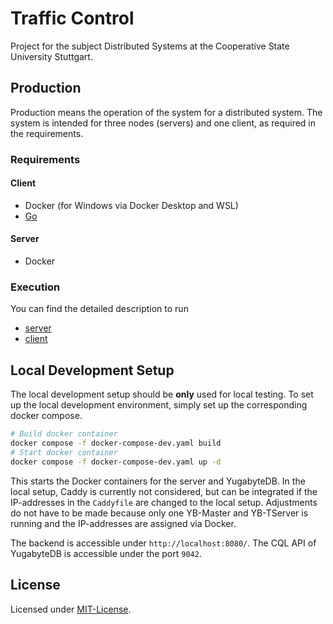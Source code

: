 # Traffic Control

Project for the subject Distributed Systems at the Cooperative State University Stuttgart.

## Production

Production means the operation of the system for a distributed system. The system is intended for three nodes (servers) and one client, as required in the requirements.

### Requirements

#### Client

-   Docker (for Windows via Docker Desktop and WSL)
-   [Go](https://go.dev/dl/)

#### Server

-   Docker

### Execution

You can find the detailed description to run

-   [server](https://github.com/Patr1ick/dhbw-traffic-control/blob/main/server/README.md)
-   [client](https://github.com/Patr1ick/dhbw-traffic-control/blob/main/client/README.md)

## Local Development Setup

The local development setup should be **only** used for local testing.
To set up the local development environment, simply set up the corresponding docker compose.

```bash
# Build docker container
docker compose -f docker-compose-dev.yaml build
# Start docker container
docker compose -f docker-compose-dev.yaml up -d
```

This starts the Docker containers for the server and YugabyteDB. In the local setup, Caddy is currently not considered, but can be integrated if the IP-addresses in the `Caddyfile` are changed to the local setup. Adjustments do not have to be made because only one YB-Master and YB-TServer is running and the IP-addresses are assigned via Docker.

The backend is accessible under `http://localhost:8080/`.
The CQL API of YugabyteDB is accessible under the port `9042`.

## License

Licensed under [MIT-License](https://github.com/Patr1ick/dhbw-traffic-control/blob/main/LICENSE).
